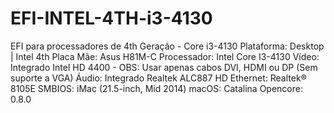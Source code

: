 # EFI-INTEL-4TH-i3-4130
EFI para processadores de 4th Geração - Core i3-4130
Plataforma: Desktop | Intel 4th
Placa Mãe: Asus H81M-C
Processador: Intel Core I3-4130
Vídeo: Integrado Intel HD 4400 - OBS: Usar apenas cabos DVI, HDMI ou DP (Sem suporte a VGA)
Áudio: Integrado Realtek ALC887 HD
Ethernet: Realtek® 8105E
SMBIOS: iMac (21.5-inch, Mid 2014)
macOS: Catalina 
Opencore: 0.8.0
